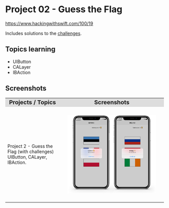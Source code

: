 # Project 02 - Guess the Flag

https://www.hackingwithswift.com/100/19

Includes solutions to the [challenges](https://www.hackingwithswift.com/read/2/6/wrap-up).


## Topics learning

- UIButton
- CALayer
- IBAction

## Screenshots

<table style="width: 500px;">
  <tbody>
    <tr style="background: #ddd; font-weight: bolder; font-size: 18px">
      <td style="width: 350px; text-align: center;">
        Projects / Topics
      </td>
      <td style="width: 800px; text-align: center;">
        Screenshots
      </td>
    </tr>
    <tr>
      <td style="width: 150px;">
        Project 2 - Guess the Flag (with challenges) UIButton, CALayer, IBAction.
      </td>
      <td style="width: 250px; padding: 25px;">
        <img src="screenshots/print_P02.png" width="350px">
      </td>
    </tr>
  </tbody>
</table>
